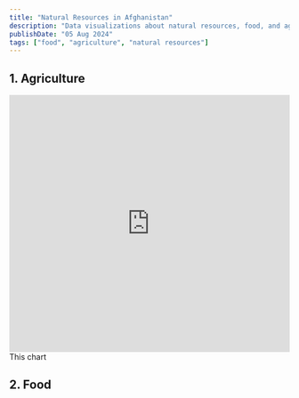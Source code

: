 ```yaml
---
title: "Natural Resources in Afghanistan"
description: "Data visualizations about natural resources, food, and agriculture in Afghanistan"
publishDate: "05 Aug 2024"
tags: ["food", "agriculture", "natural resources"]
---
```



## 1. Agriculture

<iframe title="Agriculture value-added share of GDP (%), 2001 to 2022" aria-label="Column Chart" id="datawrapper-chart-8p2qf" src="https://datawrapper.dwcdn.net/8p2qf/1/" scrolling="no" frameborder="0" style="width: 0; min-width: 100% !important; border: none;" height="462" data-external="1"></iframe><script type="text/javascript">!function(){"use strict";window.addEventListener("message",(function(a){if(void 0!==a.data["datawrapper-height"]){var e=document.querySelectorAll("iframe");for(var t in a.data["datawrapper-height"])for(var r=0;r<e.length;r++)if(e[r].contentWindow===a.source){var i=a.data["datawrapper-height"][t]+"px";e[r].style.height=i}}}))}();
</script>
<br />
This chart

## 2. Food
